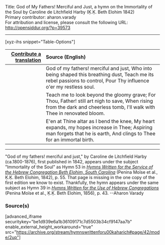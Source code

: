 <html>
<head></head>
<body>
Title: God of My Fathers! Merciful and Just, a hymn on the Immortality of the Soul by Caroline de Litchfield Harby (Ḳ.Ḳ. Beth Elohim 1842)<br />
Primary contributor: aharon.varady<br />
For attribution and license, please consult the following URL: <a href="http://opensiddur.org/?p=39573">http://opensiddur.org/?p=39573</a>
<p />
<hr />

[xyz-ihs snippet="Table-Options"]<table style="margin-left: auto; margin-right: auto;" class="draggable">
<thead><tr><th id="x" style="text-align: right;"><a href="/translate/" target="_blank" rel="noopener">Contribute a translation</a></th><th style="text-align: left;">Source (English)</th></tr></thead>
<tbody>
<tr><td style="vertical-align:top;">
<div class="liturgy" lang="he" style="text-align: right;">

</div></td>

<td style="vertical-align:top;">
<div class="english" lang="en" style="text-align: left;">
God of my fathers! merciful and just, 
Who into being shaped this breathing dust, 
Teach me its rebel passions to control, 
Pour Thy influence o'er my restless soul. 
</div></td></tr>


<tr><td style="vertical-align:top;">
<div class="liturgy" lang="he" style="text-align: right;">

</div></td>

<td style="vertical-align:top;">
<div class="english" lang="en" style="text-align: left;">
Teach me to look beyond the gloomy grave; 
For Thou, Father! still art nigh to save, 
When rising from the dark and cheerless tomb, 
I'll walk with Thee in renovated bloom. 
</div></td></tr>


<tr><td style="vertical-align:top;">
<div class="liturgy" lang="he" style="text-align: right;">

</div></td>

<td style="vertical-align:top;">
<div class="english" lang="en" style="text-align: left;">
E'en at Thine altar as I bend the knee, 
My heart expands, my hopes increase in Thee; 
Aspiring man forgets that he is earth, 
And clings to Thee for an immortal birth. 
</div></td></tr>
</tbody></table>

<hr />

"God of my fathers! merciful and just," by Caroline de Litchfield Harby (ca.1800-1876), first published in 1842, appears under the subject "Immortality of the Soul" as Hymn 53 in <em><a href="/?p=39305">Hymns Written for the Service of the Hebrew Congregation Beth Elohim, South Carolina</a></em> (Penina Moïse et al., Ḳ.Ḳ. Beth Elohim, 1842), p. 55. That page is missing in the one copy of the first edition we know to exist. Thankfully, the hymn appears under the same subject as Hymn 39 in <em><a href="/?p=39305">Hymns Written for the Use of Hebrew Congregations</a></em> (Penina Moïse et al., Ḳ.Ḳ. Beth Elohim, 1856), p. 43. --Aharon Varady

<h3>Source(s)</h3>

[advanced_iframe securitykey="be1d939e6a1b36109171c7d5503b34cf9147aa7b" enable_external_height_workaround="true" src="https://archive.org/stream/hymnswrittenforu00kaharich#page/42/mode/2up"]

&nbsp;
</body>
</html>